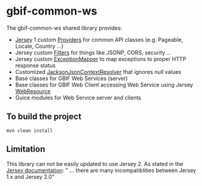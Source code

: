 # gbif-common-ws

The gbif-common-ws shared library provides:
 * [Jersey](https://jersey.java.net/) 1 custom [Providers](https://jersey.java.net/documentation/latest/message-body-workers.html) for common API classes (e.g. Pageable, Locale, Country ...)
 * Jersey custom [Filters](https://jersey.java.net/documentation/latest/filters-and-interceptors.html) for things like JSONP, CORS, security ...
 * Jersey custom [ExceptionMapper](https://jersey.java.net/nonav/apidocs/1.18/jersey/javax/ws/rs/ext/ExceptionMapper.html) to map exceptions to proper HTTP response status
 * Customized [JacksonJsonContextResolver](https://github.com/gbif/gbif-common-ws/blob/master/src/main/java/org/gbif/ws/json/JacksonJsonContextResolver.java) that ignores *null* values
 * Base classes for GBIF Web Services (server)
 * Base classes for GBIF Web Client accessing Web Service using Jersey [WebResource](https://jersey.java.net/nonav/apidocs/1.19/jersey/com/sun/jersey/api/client/WebResource.html)
 * Guice modules for Web Service server and clients

## To build the project
```
mvn clean install
```

## Limitation
This library can not be easily updated to use Jersey 2.
As stated in the [Jersey documentation](https://jersey.java.net/nonav/documentation/2.0/migration.html): " ... there are many incompatiblities between Jersey 1.x and Jersey 2.0"